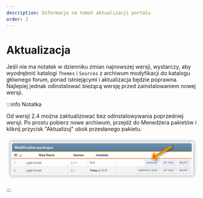 ```yaml
---
description: Informacje na temat aktualizacji portalu
order: 2
---
```


# Aktualizacja

Jeśli nie ma notatek w dzienniku zmian najnowszej wersji, wystarczy, aby wyodrębnić katalogi `Themes` i `Sources` z archiwum modyfikacji do katalogu głównego forum, ponad istniejącymi i aktualizacja będzie poprawna. Najlepiej jednak odinstalować bieżącą wersję przed zainstalowaniem nowej wersji.

:::info Notatka

Od wersji 2.4 można zaktualizować bez odinstalowywania poprzedniej wersji. Po prostu pobierz nowe archiwum, przejdź do Menedżera pakietów i kliknij przycisk "Aktualizuj" obok przesłanego pakietu.

![Updating](upgrade.png)

:::
